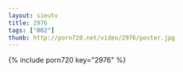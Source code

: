 ```yaml
--- 
layout: sieutv
title: 2976
tags: ["002"]
thumb: http://porn720.net/video/2976/poster.jpg
---
```

{% include porn720 key="2976" %} 
